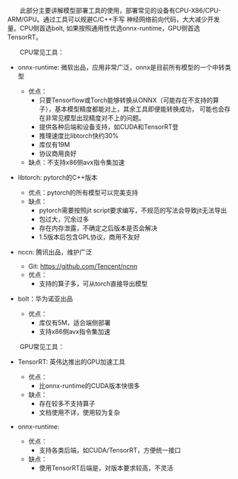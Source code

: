&emsp;&emsp;此部分主要讲解模型部署工具的使用，部署常见的设备有CPU-X86/CPU-ARM/GPU。通过工具可以规避C/C++手写
神经网络前向代码，大大减少开发量。CPU侧首选bolt, 如果按照通用性优选onnx-runtime，GPU侧首选TensorRT。

&emsp;&emsp;CPU常见工具：
* onnx-runtime: 微软出品，应用非常广泛，onnx是目前所有模型的一个中转类型
    * 优点：
        * 只要Tensorflow或Torch能够转换从ONNX（可能存在不支持的算子），基本模型精度都能对上，其余工具即便能转换成功，
          可能也会存在非常见模型出现精度对不上的问题。
        * 提供各种后端和设备支持，如CUDA和TensorRT登
        * 推理速度比libtorch快约30%
        * 库仅有19M
        * 协议商用良好
    * 缺点：不支持x86侧avx指令集加速

* libtorch: pytorch的C++版本
    * 优点：pytorch的所有模型可以完美支持
    * 缺点：
        * pytorch需要按照jit script要求编写，不规范的写法会导致jit无法导出
        * 包过大，冗余过多
        * 存在内存泄露，不确定之后版本是否会解决
        * 1.5版本后包含GPL协议，商用不友好

* nccn: 腾讯出品，维护广泛
    * Git: https://github.com/Tencent/ncnn
    * 优点：
        * 支持的算子多，可从torch直接导出模型
  
* bolt：华为诺亚出品
    * 优点：
        * 库仅有5M，适合端侧部署
        * 支持x86侧avx指令集加速

&emsp;&emsp;GPU常见工具： 
* TensorRT: 英伟达推出的GPU加速工具
    * 优点：
        * 比onnx-runtime的CUDA版本快很多
    * 缺点：
        * 存在较多不支持算子
        * 文档使用不详，使用较为复杂
        
* onnx-runtime: 
    * 优点：
        * 支持各类后端，如CUDA/TensorRT，方便统一接口
    * 缺点：
        * 使用TensorRT后端是，对版本要求较高，不灵活
